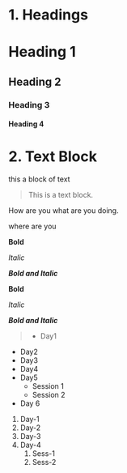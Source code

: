 # 1. Headings

# Heading 1
## Heading 2
### Heading 3
#### Heading 4

# 2. Text Block
this a block of text 
> This is a text block.

 How are you  what are you doing.  
 
  where are you

  **Bold**
  
  *Italic* 

  ***Bold and Italic***

__Bold__

_Italic_

___Bold and Italic___

> - Day1
- Day2
- Day3
- Day4
- Day5
    - Session 1
    - Session 2
- Day 6
1. Day-1
2. Day-2
3. Day-3
1. Day-4
    1. Sess-1
    1. Sess-2

